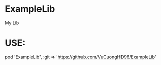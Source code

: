 # ExampleLib
My Lib

# USE: 

pod 'ExampleLib', :git => 'https://github.com/VuCuongHD96/ExampleLib'
